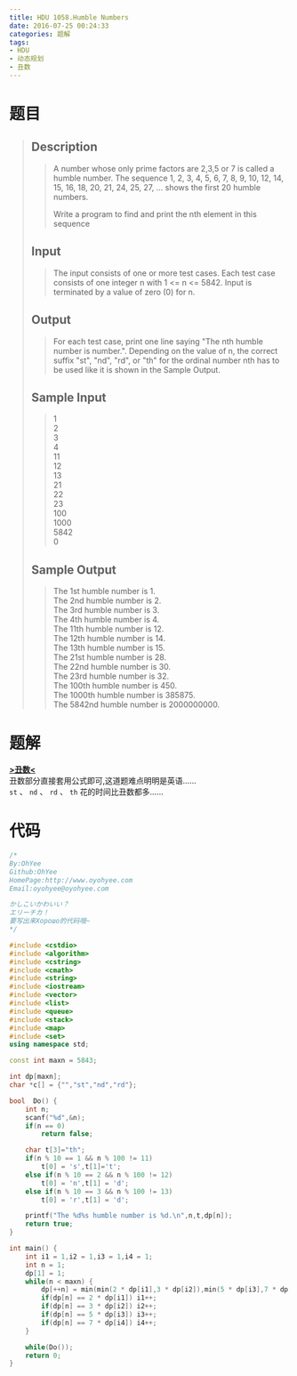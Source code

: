 ```yaml
---
title: HDU 1058.Humble Numbers
date: 2016-07-25 00:24:33
categories: 题解
tags:
- HDU
- 动态规划
- 丑数
---
```

# 题目
>>   
> 
> ## Description  
>>   
>>   
>> A number whose only prime factors are 2,3,5 or 7 is called a humble number. The sequence 1, 2, 3, 4, 5, 6, 7, 8, 9, 10, 12, 14, 15, 16, 18, 20, 21, 24, 25, 27, ... shows the first 20 humble numbers.   
>>   
>> Write a program to find and print the nth element in this sequence   
>>   
>>   
>>     
>>   
>>   
>> <!--more-->  
> 
> ## Input  
>>   
>>   
>> The input consists of one or more test cases. Each test case consists of one integer n with 1 <= n <= 5842. Input is terminated by a value of zero (0) for n.   
>>   
>>   
>>     
>>   
>>   
> 
> ## Output  
>>   
>>   
>> For each test case, print one line saying "The nth humble number is number.". Depending on the value of n, the correct suffix "st", "nd", "rd", or "th" for the ordinal number nth has to be used like it is shown in the Sample Output.   
>>   
>>   
>>     
>>   
>>   
> 
> ## Sample Input  
>>   
>>   
>> 1  
>> 2  
>> 3  
>> 4  
>> 11  
>> 12  
>> 13  
>> 21  
>> 22  
>> 23  
>> 100  
>> 1000  
>> 5842  
>> 0   
>>   
>>   
>>     
>>   
>>   
> ## Sample Output  
>>   
>>   
>> The 1st humble number is 1.  
>> The 2nd humble number is 2.  
>> The 3rd humble number is 3.  
>> The 4th humble number is 4.  
>> The 11th humble number is 12.  
>> The 12th humble number is 14.  
>> The 13th humble number is 15.  
>> The 21st humble number is 28.  
>> The 22nd humble number is 30.  
>> The 23rd humble number is 32.  
>> The 100th humble number is 450.  
>> The 1000th humble number is 385875.  
>> The 5842nd humble number is 2000000000.  
>>   
>>   


# 题解
[**>丑数<**](/post/Algorithm/Ugly_number.html)  
丑数部分直接套用公式即可,这道题难点明明是英语……  
`st` 、 `nd` 、 `rd` 、 `th` 花的时间比丑数都多……  

# 代码
```cpp Humble Numbers https://github.com/OhYee/ACM.github.io/blob/master\HDU\1058.Humble%20Numbers.cpp 代码备份
/*
By:OhYee
Github:OhYee
HomePage:http://www.oyohyee.com
Email:oyohyee@oyohyee.com

かしこいかわいい？
エリーチカ！
要写出来Хорошо的代码哦~
*/

#include <cstdio>
#include <algorithm>
#include <cstring>
#include <cmath>
#include <string>
#include <iostream>
#include <vector>
#include <list>
#include <queue>
#include <stack>
#include <map>
#include <set>
using namespace std;

const int maxn = 5843;

int dp[maxn];
char *c[] = {"","st","nd","rd"};

bool  Do() {
	int n;
	scanf("%d",&n);
	if(n == 0)
		return false;

	char t[3]="th";
	if(n % 10 == 1 && n % 100 != 11)
		t[0] = 's',t[1]='t';
	else if(n % 10 == 2 && n % 100 != 12)
		t[0] = 'n',t[1] = 'd';
	else if(n % 10 == 3 && n % 100 != 13)
		t[0] = 'r',t[1] = 'd';

	printf("The %d%s humble number is %d.\n",n,t,dp[n]);
	return true;
}

int main() {
	int i1 = 1,i2 = 1,i3 = 1,i4 = 1;
	int n = 1;
	dp[1] = 1;
	while(n < maxn) {
		dp[++n] = min(min(2 * dp[i1],3 * dp[i2]),min(5 * dp[i3],7 * dp[i4]));
		if(dp[n] == 2 * dp[i1]) i1++;
		if(dp[n] == 3 * dp[i2]) i2++;
		if(dp[n] == 5 * dp[i3]) i3++;
		if(dp[n] == 7 * dp[i4]) i4++;
	}

	while(Do());
	return 0;
}
```